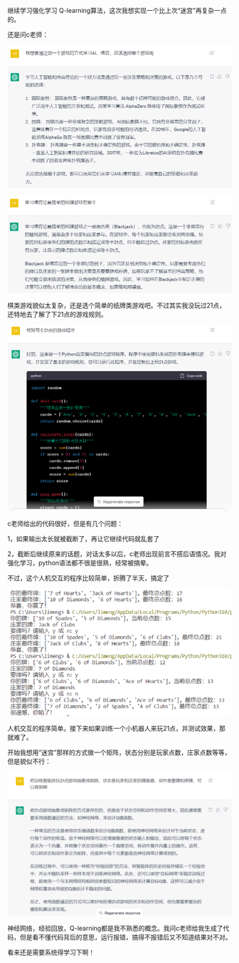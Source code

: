 继续学习强化学习 Q-learning算法，这次我想实现一个比上次“迷宫”再复杂一点的。

还是问c老师：

![](images/1.png)

![](images/2.png)

棋类游戏貌似太复杂，还是选个简单的纸牌类游戏吧。不过其实我没玩过21点，还特地去了解了下21点的游戏规则。

![](images/3.png)

c老师给出的代码很好，但是有几个问题：

1，如果输出太长就被截断了，再让它继续代码就乱套了

2，截断后继续原来的话题，对话太多以后，c老师出现前言不搭后语情况。我对强化学习，python语法都不很是很熟，经常被搞晕。

不过，这个人机交互的程序比较简单，折腾了半天，搞定了

![](images/4.png)

人机交互的程序简单。接下来如果训练一个小机器人来玩21点，并测试效果，那就难了。

开始我想用“迷宫”那样的方式做一个矩阵，状态分别是玩家点数，庄家点数等等，但是貌似不行：

![](images/5.png)

神经网络，经验回放，Q-learning都是我不熟悉的概念。我问c老师给我生成了代码，但是看不懂代码背后的意思，运行报错，搞得不报错后又不知道结果对不对。

看来还是需要系统得学习下啊！
